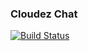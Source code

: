### Cloudez Chat

[![Build Status](https://ci.cloudez.io/api/badges/cloudez/cloudez-chat/status.svg)](https://ci.cloudez.io/cloudez/cloudez-chat)
